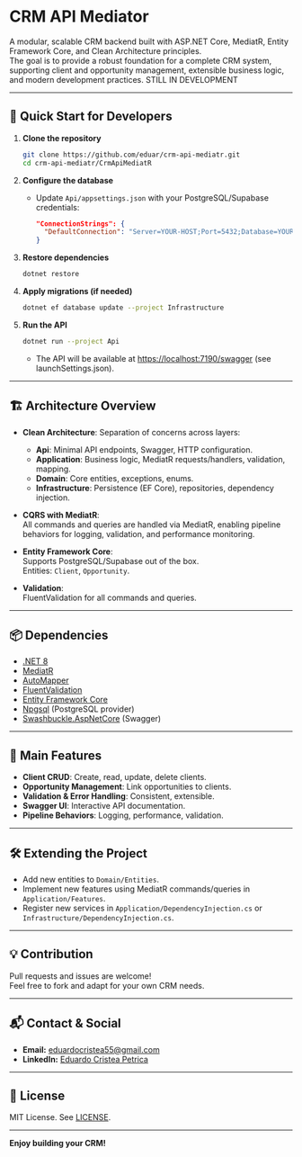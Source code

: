 # CRM API Mediator

A modular, scalable CRM backend built with ASP.NET Core, MediatR, Entity Framework Core, and Clean Architecture principles.  
The goal is to provide a robust foundation for a complete CRM system, supporting client and opportunity management, extensible business logic, and modern development practices.
STILL IN DEVELOPMENT

---

## 🚀 Quick Start for Developers

1. **Clone the repository**
   ```bash
   git clone https://github.com/eduar/crm-api-mediatr.git
   cd crm-api-mediatr/CrmApiMediatR
   ```

2. **Configure the database**
   - Update `Api/appsettings.json` with your PostgreSQL/Supabase credentials:
     ```json
     "ConnectionStrings": {
       "DefaultConnection": "Server=YOUR-HOST;Port=5432;Database=YOUR-DB;User Id=YOUR-USER;Password=YOUR-PASSWORD;"
     }
     ```

3. **Restore dependencies**
   ```bash
   dotnet restore
   ```

4. **Apply migrations (if needed)**
   ```bash
   dotnet ef database update --project Infrastructure
   ```

5. **Run the API**
   ```bash
   dotnet run --project Api
   ```
   - The API will be available at [https://localhost:7190/swagger](https://localhost:7190/swagger) (see launchSettings.json).

---

## 🏗️ Architecture Overview

- **Clean Architecture**: Separation of concerns across layers:
  - **Api**: Minimal API endpoints, Swagger, HTTP configuration.
  - **Application**: Business logic, MediatR requests/handlers, validation, mapping.
  - **Domain**: Core entities, exceptions, enums.
  - **Infrastructure**: Persistence (EF Core), repositories, dependency injection.

- **CQRS with MediatR**:  
  All commands and queries are handled via MediatR, enabling pipeline behaviors for logging, validation, and performance monitoring.

- **Entity Framework Core**:  
  Supports PostgreSQL/Supabase out of the box.  
  Entities: `Client`, `Opportunity`.

- **Validation**:  
  FluentValidation for all commands and queries.

---

## 📦 Dependencies

- [.NET 8](https://dotnet.microsoft.com/en-us/download/dotnet/8.0)
- [MediatR](https://github.com/jbogard/MediatR)
- [AutoMapper](https://automapper.org/)
- [FluentValidation](https://fluentvalidation.net/)
- [Entity Framework Core](https://docs.microsoft.com/en-us/ef/core/)
- [Npgsql](https://www.npgsql.org/) (PostgreSQL provider)
- [Swashbuckle.AspNetCore](https://github.com/domaindrivendev/Swashbuckle.AspNetCore) (Swagger)

---

## 🧩 Main Features

- **Client CRUD**: Create, read, update, delete clients.
- **Opportunity Management**: Link opportunities to clients.
- **Validation & Error Handling**: Consistent, extensible.
- **Swagger UI**: Interactive API documentation.
- **Pipeline Behaviors**: Logging, performance, validation.

---

## 🛠️ Extending the Project

- Add new entities to `Domain/Entities`.
- Implement new features using MediatR commands/queries in `Application/Features`.
- Register new services in `Application/DependencyInjection.cs` or `Infrastructure/DependencyInjection.cs`.

---

## 💡 Contribution

Pull requests and issues are welcome!  
Feel free to fork and adapt for your own CRM needs.

---

## 📬 Contact & Social

- **Email:** [eduardocristea55@gmail.com](mailto:eduardocristea55@gmail.com)
- **LinkedIn:** [Eduardo Cristea Petrica](https://www.linkedin.com/in/eduardo-petrica-cristea-384b28291/)

---

## 📄 License

MIT License. See [LICENSE](LICENSE).

---

**Enjoy building your CRM!**

